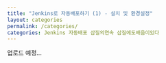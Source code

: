 ```yaml
---
title: "Jenkins로 자동배포하기 (1) - 설치 및 환경설정"
layout: categories
permalink: /categories/
categories: Jenkins 자동배포 삽질의연속 삽질에도배움이있다
---
```



업로드 예정...